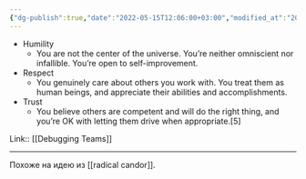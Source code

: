 ```yaml
---
{"dg-publish":true,"date":"2022-05-15T12:06:00+03:00","modified_at":"2023-04-22T09:44:47+04:00","title":"HRT framework","alias":"HRT framework","permalink":"/quotes/202205151206/","dgPassFrontmatter":true}
---
```



- Humility 
    - You are not the center of the universe. You’re neither omniscient nor infallible. You’re open to self-improvement. 
- Respect 
    - You genuinely care about others you work with. You treat them as human beings, and appreciate their abilities and accomplishments. 
- Trust
    - You believe others are competent and will do the right thing, and you’re OK with letting them drive when appropriate.[5]

Link:: [[Debugging Teams]]

---

Похоже на идею из [[radical candor]].
